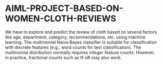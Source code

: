 # AIML-PROJECT-BASED-ON-WOMEN-CLOTH-REVIEWS
We have to explore and predict the review of cloth based on several factors like age, department, category, recommendations, etc. using machine learning. The multinomial Naive Bayes classifier is suitable for classification with discrete features (e.g., word counts for text classification). The multinomial distribution normally requires integer feature counts. However, in practice, fractional counts such as tf-idf may also work.
